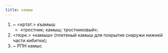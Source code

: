 ```yaml
---
title: камыш
---
```


1. ~ <кртат.> къамыш
    * «тростник; камыш; тростниковый»;
2. <тюрк.> «камыш» (плетеный камыш для покрытия снаружи нижней части кибитки);
3. ~ РПН камыс
